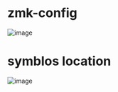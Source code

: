 # zmk-config
![image](https://user-images.githubusercontent.com/38097580/201156490-5c156bf7-66cf-41a7-a87b-1fee90654d3f.png)

# symblos location 
![image](https://user-images.githubusercontent.com/38097580/201288652-b7363230-00dc-4a81-8a46-78db945c48f5.png)
